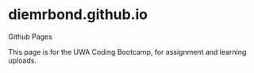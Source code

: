 # diemrbond.github.io
Github Pages

This page is for the UWA Coding Bootcamp, for assignment and learning uploads.

